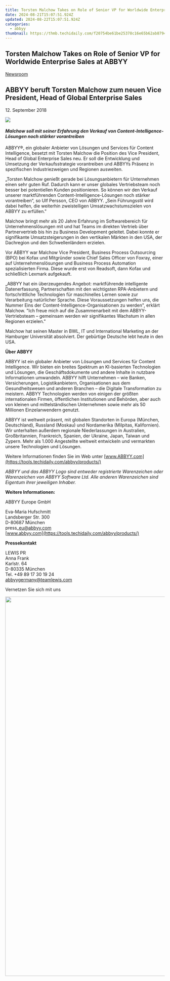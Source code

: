 ```yaml
---
title: Torsten Malchow Takes on Role of Senior VP for Worldwide Enterprise Sales at ABBYY
date: 2024-08-21T15:07:51.924Z
updated: 2024-08-22T15:07:51.924Z
categories:
  - abbyy
thumbnail: https://thmb.techidaily.com/f20754be61be25378c16e65b62ab87943c4b43cc2d7005b2adb1f8ded04dff01.jpg
---
```


## Torsten Malchow Takes on Role of Senior VP for Worldwide Enterprise Sales at ABBYY

[Newsroom](https://tools.techidaily.com/abbyy/products/)

## ABBYY beruft Torsten Malchow zum neuen Vice President, Head of Global Enterprise Sales

12\. September 2018

![](https://content.abbyy.com/-/media/project/abbyy/abbyy/branchtemplates/shutterstock_1272462163_1296-x-729.jpg?h=729&iar=0&w=1296)

#### _Malchow soll mit seiner Erfahrung den Verkauf von Content-Intelligence-Lösungen noch stärker vorantreiben_

ABBYY®, ein globaler Anbieter von Lösungen und Services für Content Intelligence, besetzt mit Torsten Malchow die Position des Vice President, Head of Global Enterprise Sales neu. Er soll die Entwicklung und Umsetzung der Verkaufsstrategie vorantreiben und ABBYYs Präsenz in spezifischen Industriezweigen und Regionen ausweiten.

„Torsten Malchow genießt gerade bei Lösungsanbietern für Unternehmen einen sehr guten Ruf. Dadurch kann er unser globales Vertriebsteam noch besser bei potentiellen Kunden positionieren. So können wir den Verkauf unserer marktführenden Content-Intelligence-Lösungen noch stärker vorantreiben“, so Ulf Persson, CEO von ABBYY. „Sein Führungsstil wird dabei helfen, die weiterhin zweistelligen Umsatzwachstumszielen von ABBYY zu erfüllen."

Malchow bringt mehr als 20 Jahre Erfahrung im Softwarebereich für Unternehmenslösungen mit und hat Teams im direkten Vertrieb über Partnervertrieb bis hin zu Business Development geleitet. Dabei konnte er signifikante Umsatzsteigerungen in den vertikalen Märkten in den USA, der Dachregion und den Schwellenländern erzielen.

Vor ABBYY war Malchow Vice President, Business Process Outsourcing (BPO) bei Kofax und Mitgründer sowie Chief Sales Officer von Foxray, einer auf Unternehmenslösungen und Business Process Automation spezialisierten Firma. Diese wurde erst von Readsoft, dann Kofax und schließlich Lexmark aufgekauft.

„ABBYY hat ein überzeugendes Angebot: marktführende intelligente Datenerfassung, Partnerschaften mit den wichtigsten RPA-Anbietern und fortschrittliche Technologien für maschinelles Lernen sowie zur Verarbeitung natürlicher Sprache. Diese Voraussetzungen helfen uns, die Nummer Eins der Content-Intelligence-Organisationen zu werden", erklärt Malchow. "Ich freue mich auf die Zusammenarbeit mit dem ABBYY-Vertriebsteam – gemeinsam werden wir signifikantes Wachstum in allen Regionen erzielen."

Malchow hat seinen Master in BWL, IT und International Marketing an der Hamburger Universität absolviert. Der gebürtige Deutsche lebt heute in den USA.

**Über ABBYY**

ABBYY ist ein globaler Anbieter von Lösungen und Services für Content Intelligence. Wir bieten ein breites Spektrum an KI-basierten Technologien und Lösungen, die Geschäftsdokumente und andere Inhalte in nutzbare Informationen umwandeln. ABBYY hilft Unternehmen – wie Banken, Versicherungen, Logistikanbietern, Organisationen aus dem Gesundheitswesen und anderen Branchen – die Digitale Transformation zu meistern. ABBYY Technologien werden von einigen der größten internationalen Firmen, öffentlichen Institutionen und Behörden, aber auch von kleinen und mittelständischen Unternehmen sowie mehr als 50 Millionen Einzelanwendern genutzt.

ABBYY ist weltweit präsent, mit globalen Standorten in Europa (München, Deutschland), Russland (Moskau) und Nordamerika (Milpitas, Kalifornien). Wir unterhalten außerdem regionale Niederlassungen in Australien, Großbritannien, Frankreich, Spanien, der Ukraine, Japan, Taiwan und Zypern. Mehr als 1.000 Angestellte weltweit entwickeln und vermarkten unsere Technologien und Lösungen.

Weitere Informationen finden Sie im Web unter [www.ABBYY.com](https://tools.techidaily.com/abbyy/products/)

_ABBYY und das ABBYY Logo sind entweder registrierte Warenzeichen oder Warenzeichen von ABBYY Software Ltd. Alle anderen Warenzeichen sind Eigentum ihrer jeweiligen Inhaber._

  
**Weitere Informationen:**

ABBYY Europe GmbH

Eva-Maria Hufschmitt  
Landsberger Str. 300  
D-80687 München  
press\_eu@abbyy.com  
[www.abbyy.com](https://tools.techidaily.com/abbyy/products/)  
  
**Pressekontakt**

LEWIS PR  
Anna Frank  
Karlstr. 64  
D-80335 München  
Tel. +49 89 17 30 19 24  
[abbyygermany@teamlewis.com](https://tools.techidaily.com/abbyy/products/)

  
Vernetzen Sie sich mit uns

<ins class="adsbygoogle"
     style="display:block"
     data-ad-format="autorelaxed"
     data-ad-client="ca-pub-7571918770474297"
     data-ad-slot="1223367746"></ins>



<ins class="adsbygoogle"
     style="display:block"
     data-ad-client="ca-pub-7571918770474297"
     data-ad-slot="8358498916"
     data-ad-format="auto"
     data-full-width-responsive="true"></ins>

<!-- affiliate ads begin -->
<a href="https://ukaidot.sjv.io/c/5597632/1793237/19578" target="_top" id="1793237"><img src="//a.impactradius-go.com/display-ad/19578-1793237" border="0" alt="" width="1200" height="1200"/></a><img height="0" width="0" src="https://imp.pxf.io/i/5597632/1793237/19578" style="position:absolute;visibility:hidden;" border="0" />
<!-- affiliate ads end -->